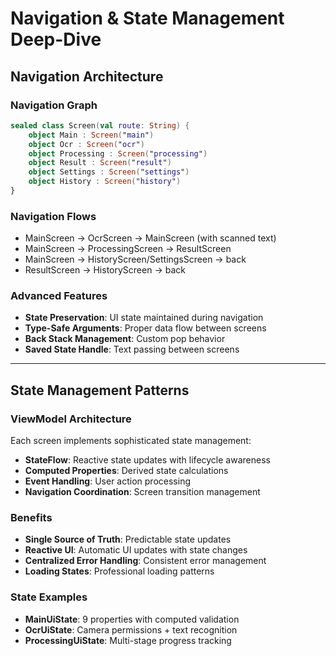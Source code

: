 # **Navigation & State Management Deep-Dive**

## **Navigation Architecture**

### **Navigation Graph**
```kotlin
sealed class Screen(val route: String) {
    object Main : Screen("main")
    object Ocr : Screen("ocr")
    object Processing : Screen("processing")
    object Result : Screen("result")
    object Settings : Screen("settings")
    object History : Screen("history")
}
```

### **Navigation Flows**
- MainScreen → OcrScreen → MainScreen (with scanned text)
- MainScreen → ProcessingScreen → ResultScreen
- MainScreen → HistoryScreen/SettingsScreen → back
- ResultScreen → HistoryScreen → back

### **Advanced Features**
- **State Preservation**: UI state maintained during navigation
- **Type-Safe Arguments**: Proper data flow between screens
- **Back Stack Management**: Custom pop behavior
- **Saved State Handle**: Text passing between screens

---

## **State Management Patterns**

### **ViewModel Architecture**
Each screen implements sophisticated state management:
- **StateFlow**: Reactive state updates with lifecycle awareness
- **Computed Properties**: Derived state calculations
- **Event Handling**: User action processing
- **Navigation Coordination**: Screen transition management

### **Benefits**
- **Single Source of Truth**: Predictable state updates
- **Reactive UI**: Automatic UI updates with state changes
- **Centralized Error Handling**: Consistent error management
- **Loading States**: Professional loading patterns

### **State Examples**
- **MainUiState**: 9 properties with computed validation
- **OcrUiState**: Camera permissions + text recognition
- **ProcessingUiState**: Multi-stage progress tracking
